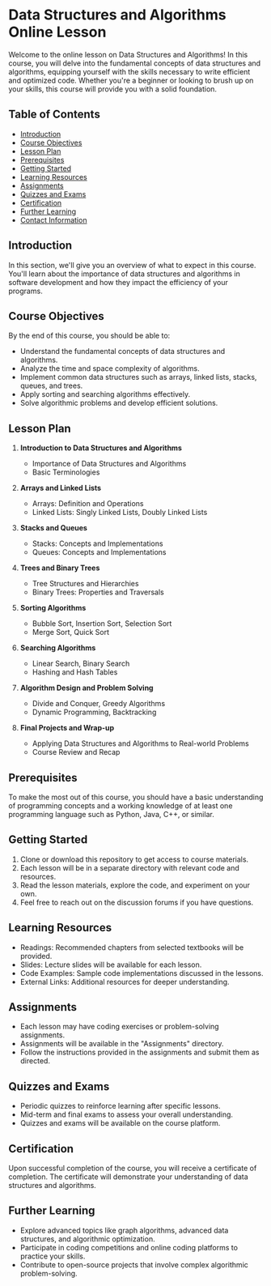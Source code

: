 # Data Structures and Algorithms Online Lesson

Welcome to the online lesson on Data Structures and Algorithms! In this course, you will delve into the fundamental concepts of data structures and algorithms, equipping yourself with the skills necessary to write efficient and optimized code. Whether you're a beginner or looking to brush up on your skills, this course will provide you with a solid foundation.

## Table of Contents

- [Introduction](#introduction)
- [Course Objectives](#course-objectives)
- [Lesson Plan](#lesson-plan)
- [Prerequisites](#prerequisites)
- [Getting Started](#getting-started)
- [Learning Resources](#learning-resources)
- [Assignments](#assignments)
- [Quizzes and Exams](#quizzes-and-exams)
- [Certification](#certification)
- [Further Learning](#further-learning)
- [Contact Information](#contact-information)

## Introduction

In this section, we'll give you an overview of what to expect in this course. You'll learn about the importance of data structures and algorithms in software development and how they impact the efficiency of your programs.

## Course Objectives

By the end of this course, you should be able to:

- Understand the fundamental concepts of data structures and algorithms.
- Analyze the time and space complexity of algorithms.
- Implement common data structures such as arrays, linked lists, stacks, queues, and trees.
- Apply sorting and searching algorithms effectively.
- Solve algorithmic problems and develop efficient solutions.

## Lesson Plan

1. **Introduction to Data Structures and Algorithms**
   - Importance of Data Structures and Algorithms
   - Basic Terminologies
   
2. **Arrays and Linked Lists**
   - Arrays: Definition and Operations
   - Linked Lists: Singly Linked Lists, Doubly Linked Lists
   
3. **Stacks and Queues**
   - Stacks: Concepts and Implementations
   - Queues: Concepts and Implementations
   
4. **Trees and Binary Trees**
   - Tree Structures and Hierarchies
   - Binary Trees: Properties and Traversals
   
5. **Sorting Algorithms**
   - Bubble Sort, Insertion Sort, Selection Sort
   - Merge Sort, Quick Sort
   
6. **Searching Algorithms**
   - Linear Search, Binary Search
   - Hashing and Hash Tables
   
7. **Algorithm Design and Problem Solving**
   - Divide and Conquer, Greedy Algorithms
   - Dynamic Programming, Backtracking
   
8. **Final Projects and Wrap-up**
   - Applying Data Structures and Algorithms to Real-world Problems
   - Course Review and Recap

## Prerequisites

To make the most out of this course, you should have a basic understanding of programming concepts and a working knowledge of at least one programming language such as Python, Java, C++, or similar.

## Getting Started

1. Clone or download this repository to get access to course materials.
2. Each lesson will be in a separate directory with relevant code and resources.
3. Read the lesson materials, explore the code, and experiment on your own.
4. Feel free to reach out on the discussion forums if you have questions.

## Learning Resources

- Readings: Recommended chapters from selected textbooks will be provided.
- Slides: Lecture slides will be available for each lesson.
- Code Examples: Sample code implementations discussed in the lessons.
- External Links: Additional resources for deeper understanding.

## Assignments

- Each lesson may have coding exercises or problem-solving assignments.
- Assignments will be available in the "Assignments" directory.
- Follow the instructions provided in the assignments and submit them as directed.

## Quizzes and Exams

- Periodic quizzes to reinforce learning after specific lessons.
- Mid-term and final exams to assess your overall understanding.
- Quizzes and exams will be available on the course platform.

## Certification

Upon successful completion of the course, you will receive a certificate of completion. The certificate will demonstrate your understanding of data structures and algorithms.

## Further Learning

- Explore advanced topics like graph algorithms, advanced data structures, and algorithmic optimization.
- Participate in coding competitions and online coding platforms to practice your skills.
- Contribute to open-source projects that involve complex algorithmic problem-solving.
